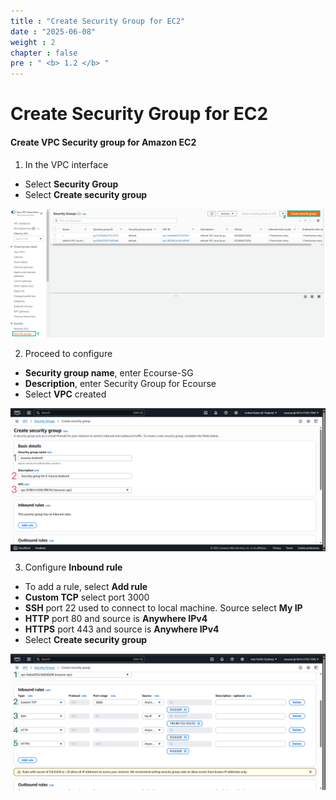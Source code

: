 ```yaml
---
title : "Create Security Group for EC2"
date : "2025-06-08"
weight : 2
chapter : false
pre : " <b> 1.2 </b> "
---
```


# Create Security Group for EC2

#### Create VPC Security group for Amazon EC2
1. In the VPC interface
- Select **Security Group**
- Select **Create security group**

![Create Account](/images/1/SG.png)

2. Proceed to configure
- **Security group name**, enter Ecourse-SG
- **Description**, enter Security Group for Ecourse
- Select **VPC** created

![Create Account](/images/1/SG2.png)

3. Configure **Inbound rule**
- To add a rule, select **Add rule**
- **Custom TCP** select port 3000
- **SSH** port 22 used to connect to local machine. Source select **My IP**
- **HTTP** port 80 and source is **Anywhere IPv4**
- **HTTPS** port 443 and source is **Anywhere IPv4**
- Select **Create security group**

![Create Account](/images/1/SG1.png)